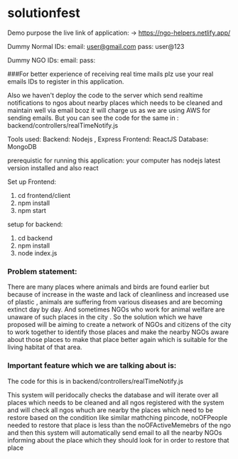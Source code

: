 # solutionfest
Demo purpose the live link of application:
-> https://ngo-helpers.netlify.app/

Dummy Normal IDs:
email: user@gmail.com
pass: user@123

Dummy NGO IDs:
email: 
pass: 

###For better experience of receiving real time mails plz use 
your real emails IDs to register in this application.

Also we haven't deploy the code to the server which send realtime notifications to  ngos about nearby 
places which needs to be cleaned and maintain well via email 
bcoz it will charge us as we are using AWS for sending emails. 
But you can see the code for the same in : 
backend/controllers/realTimeNotify.js

Tools used:
Backend: Nodejs , Express
Frontend: ReactJS
Database: MongoDB

prerequistic for running this application:
your computer has nodejs latest version installed and also react

Set up Frontend:

1) cd frontend/client
2) npm install
3) npm start

setup for backend:

1) cd backend
2) npm install
3) node index.js



### Problem statement:
There are many places where animals and birds are found earlier but because of increase in the waste and lack of cleanliness and increased use of plastic , animals are suffering
from various diseases and are becoming extinct day by day. And sometimes  NGOs who work for animal welfare are unaware of such places in the city . So the solution which we have
proposed will be aiming to create a network of NGOs and citizens of the city to work together to identify those places and make the nearby NGOs aware about those places to make
that place better again which is suitable for the living habitat of that area.

###  Important feature which we are talking about is:

The code for this is in backend/controllers/realTimeNotify.js

This system will peridocally checks the database and will iterate over all places which needs to be cleaned and all ngos registered with the system and will check
all ngos whuch are nearby the places which need to be restore based on the condition like similar mathching pincode, noOFPeople needed to restore that place is less than
the noOFActiveMemebrs of the ngo and then this system will automatically send email to all the nearby NGOs informing about the place which they should look for
in order to restore that place



